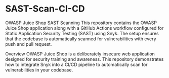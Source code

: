 # SAST-Scan-CI-CD
OWASP Juice Shop SAST Scanning
This repository contains the OWASP Juice Shop application along with a GitHub Actions workflow configured for Static Application Security Testing (SAST) using Snyk. The setup ensures that the codebase is automatically scanned for vulnerabilities with every push and pull request.

Overview
OWASP Juice Shop is a deliberately insecure web application designed for security training and awareness. This repository demonstrates how to integrate Snyk into a CI/CD pipeline to automatically scan for vulnerabilities in your codebase.
